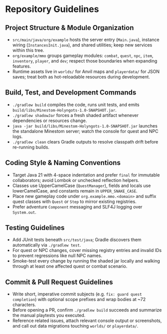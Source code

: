 # Repository Guidelines

## Project Structure & Module Organization
- `src/main/java/org/example` hosts the server entry (`Main.java`), instance wiring (`InstancesInit.java`), and shared utilities; keep new services within this tree.
- `org/example/mmo` groups gameplay modules: `combat`, `quest`, `npc`, `item`, `inventory`, `player`, and `dev`; respect those boundaries when expanding features.
- Runtime assets live in `worlds/` for Anvil maps and `playerdata/` for JSON saves; treat both as hot-reloadable resources during development.

## Build, Test, and Development Commands
- `./gradlew build` compiles the code, runs unit tests, and emits `build/libs/Minestom-Holyngots-1.0-SNAPSHOT.jar`.
- `./gradlew shadowJar` forces a fresh shaded artifact whenever dependencies or resources change.
- `java -jar build/libs/Minestom-Holyngots-1.0-SNAPSHOT.jar` launches the standalone Minestom server; watch the console for quest and NPC logs.
- `./gradlew clean` clears Gradle outputs to resolve classpath drift before re-running builds.

## Coding Style & Naming Conventions
- Target Java 21 with 4-space indentation and prefer `final` for immutable collaborators; avoid Lombok or unchecked reflection helpers.
- Classes use UpperCamelCase (`QuestManager`), fields and locals use lowerCamelCase, and constants remain in `UPPER_SNAKE_CASE`.
- Place new gameplay code under `org.example.mmo.<domain>` and suffix quest classes with `Quest` or `Step` to mirror existing registries.
- Prefer adventure `Component` messaging and SLF4J logging over `System.out`.

## Testing Guidelines
- Add JUnit tests beneath `src/test/java`; Gradle discovers them automatically via `./gradlew test`.
- For quest or NPC changes, cover missing registry entries and invalid IDs to prevent regressions like null NPC names.
- Smoke-test every change by running the shaded jar locally and walking through at least one affected quest or combat scenario.

## Commit & Pull Request Guidelines
- Write short, imperative commit subjects (e.g. `fix: guard quest completion`) with optional scope prefixes and wrap bodies at ~72 characters.
- Before opening a PR, confirm `./gradlew build` succeeds and summarize the manual playtests you executed.
- Reference related issues, attach relevant console output or screenshots, and call out data migrations touching `worlds/` or `playerdata/`.
